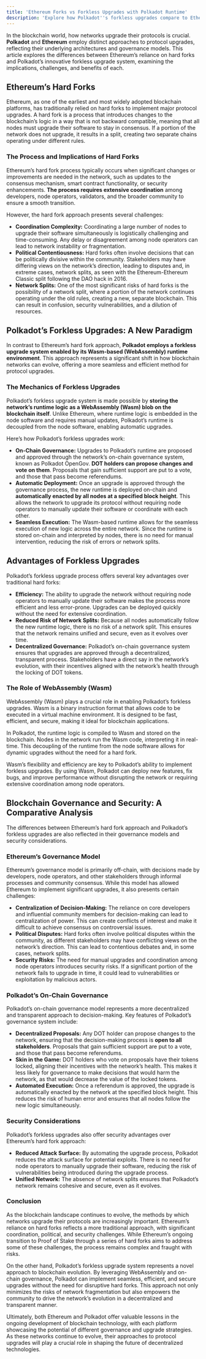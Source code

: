 ```yaml
---
title: 'Ethereum Forks vs Forkless Upgrades with Polkadot Runtime'
description: 'Explore how Polkadot''s forkless upgrades compare to Ethereum''s hard forks, highlighting efficiency, security, and governance in blockchain.'
---
```

In the blockchain world, how networks upgrade their protocols is crucial. **Polkadot** and **Ethereum** employ distinct approaches to protocol upgrades, reflecting their underlying architectures and governance models. This article explores the differences between Ethereum’s reliance on hard forks and Polkadot’s innovative forkless upgrade system, examining the implications, challenges, and benefits of each.

Ethereum’s Hard Forks
---------------------

Ethereum, as one of the earliest and most widely adopted blockchain platforms, has traditionally relied on hard forks to implement major protocol upgrades. A hard fork is a process that introduces changes to the blockchain’s logic in a way that is not backward compatible, meaning that all nodes must upgrade their software to stay in consensus. If a portion of the network does not upgrade, it results in a split, creating two separate chains operating under different rules.

### The Process and Implications of Hard Forks

Ethereum’s hard fork process typically occurs when significant changes or improvements are needed in the network, such as updates to the consensus mechanism, smart contract functionality, or security enhancements. **The process requires extensive coordination** among developers, node operators, validators, and the broader community to ensure a smooth transition.

However, the hard fork approach presents several challenges:

- **Coordination Complexity:** Coordinating a large number of nodes to upgrade their software simultaneously is logistically challenging and time-consuming. Any delay or disagreement among node operators can lead to network instability or fragmentation.
- **Political Contentiousness:** Hard forks often involve decisions that can be politically divisive within the community. Stakeholders may have differing views on the network’s direction, leading to disputes and, in extreme cases, network splits, as seen with the Ethereum-Ethereum Classic split following the DAO hack in 2016.
- **Network Splits:** One of the most significant risks of hard forks is the possibility of a network split, where a portion of the network continues operating under the old rules, creating a new, separate blockchain. This can result in confusion, security vulnerabilities, and a dilution of resources.

Polkadot’s Forkless Upgrades: A New Paradigm
--------------------------------------------

In contrast to Ethereum’s hard fork approach, **Polkadot employs a forkless upgrade system enabled by its Wasm-based (WebAssembly) runtime environment**. This approach represents a significant shift in how blockchain networks can evolve, offering a more seamless and efficient method for protocol upgrades.

### The Mechanics of Forkless Upgrades

Polkadot’s forkless upgrade system is made possible by **storing the network’s runtime logic as a WebAssembly (Wasm) blob on the blockchain itself**. Unlike Ethereum, where runtime logic is embedded in the node software and requires manual updates, Polkadot’s runtime is decoupled from the node software, enabling automatic upgrades.

Here’s how Polkadot’s forkless upgrades work:

- **On-Chain Governance:** Upgrades to Polkadot’s runtime are proposed and approved through the network’s on-chain governance system, known as Polkadot OpenGov. **DOT holders can propose changes and vote on them**. Proposals that gain sufficient support are put to a vote, and those that pass become referendums.
- **Automatic Deployment:** Once an upgrade is approved through the governance process, the new runtime is deployed on-chain and **automatically enacted by all nodes at a specified block height**. This allows the network to upgrade its protocol without requiring node operators to manually update their software or coordinate with each other.
- **Seamless Execution:** The Wasm-based runtime allows for the seamless execution of new logic across the entire network. Since the runtime is stored on-chain and interpreted by nodes, there is no need for manual intervention, reducing the risk of errors or network splits.

Advantages of Forkless Upgrades
-------------------------------

Polkadot’s forkless upgrade process offers several key advantages over traditional hard forks:

- **Efficiency:** The ability to upgrade the network without requiring node operators to manually update their software makes the process more efficient and less error-prone. Upgrades can be deployed quickly without the need for extensive coordination.
- **Reduced Risk of Network Splits:** Because all nodes automatically follow the new runtime logic, there is no risk of a network split. This ensures that the network remains unified and secure, even as it evolves over time.
- **Decentralized Governance:** Polkadot’s on-chain governance system ensures that upgrades are approved through a decentralized, transparent process. Stakeholders have a direct say in the network’s evolution, with their incentives aligned with the network’s health through the locking of DOT tokens.

### The Role of WebAssembly (Wasm)

WebAssembly (Wasm) plays a crucial role in enabling Polkadot’s forkless upgrades. Wasm is a binary instruction format that allows code to be executed in a virtual machine environment. It is designed to be fast, efficient, and secure, making it ideal for blockchain applications.

In Polkadot, the runtime logic is compiled to Wasm and stored on the blockchain. Nodes in the network run the Wasm code, interpreting it in real-time. This decoupling of the runtime from the node software allows for dynamic upgrades without the need for a hard fork.

Wasm’s flexibility and efficiency are key to Polkadot’s ability to implement forkless upgrades. By using Wasm, Polkadot can deploy new features, fix bugs, and improve performance without disrupting the network or requiring extensive coordination among node operators.

Blockchain Governance and Security: A Comparative Analysis
----------------------------------------------------------

The differences between Ethereum’s hard fork approach and Polkadot’s forkless upgrades are also reflected in their governance models and security considerations.

### Ethereum’s Governance Model

Ethereum’s governance model is primarily off-chain, with decisions made by developers, node operators, and other stakeholders through informal processes and community consensus. While this model has allowed Ethereum to implement significant upgrades, it also presents certain challenges:

- **Centralization of Decision-Making:** The reliance on core developers and influential community members for decision-making can lead to centralization of power. This can create conflicts of interest and make it difficult to achieve consensus on controversial issues.
- **Political Disputes:** Hard forks often involve political disputes within the community, as different stakeholders may have conflicting views on the network’s direction. This can lead to contentious debates and, in some cases, network splits.
- **Security Risks:** The need for manual upgrades and coordination among node operators introduces security risks. If a significant portion of the network fails to upgrade in time, it could lead to vulnerabilities or exploitation by malicious actors.

### Polkadot’s On-Chain Governance

Polkadot’s on-chain governance model represents a more decentralized and transparent approach to decision-making. Key features of Polkadot’s governance system include:

- **Decentralized Proposals:** Any DOT holder can propose changes to the network, ensuring that the decision-making process is **open to all stakeholders**. Proposals that gain sufficient support are put to a vote, and those that pass become referendums.
- **Skin in the Game:** DOT holders who vote on proposals have their tokens locked, aligning their incentives with the network’s health. This makes it less likely for governance to make decisions that would harm the network, as that would decrease the value of the locked tokens.
- **Automated Execution:** Once a referendum is approved, the upgrade is automatically enacted by the network at the specified block height. This reduces the risk of human error and ensures that all nodes follow the new logic simultaneously.

### Security Considerations

Polkadot’s forkless upgrades also offer security advantages over Ethereum’s hard fork approach:

- **Reduced Attack Surface:** By automating the upgrade process, Polkadot reduces the attack surface for potential exploits. There is no need for node operators to manually upgrade their software, reducing the risk of vulnerabilities being introduced during the upgrade process.
- **Unified Network:** The absence of network splits ensures that Polkadot’s network remains cohesive and secure, even as it evolves.

### Conclusion

As the blockchain landscape continues to evolve, the methods by which networks upgrade their protocols are increasingly important. Ethereum’s reliance on hard forks reflects a more traditional approach, with significant coordination, political, and security challenges. While Ethereum’s ongoing transition to Proof of Stake through a series of hard forks aims to address some of these challenges, the process remains complex and fraught with risks.

On the other hand, Polkadot’s forkless upgrade system represents a novel approach to blockchain evolution. By leveraging WebAssembly and on-chain governance, Polkadot can implement seamless, efficient, and secure upgrades without the need for disruptive hard forks. This approach not only minimizes the risks of network fragmentation but also empowers the community to drive the network’s evolution in a decentralized and transparent manner.

Ultimately, both Ethereum and Polkadot offer valuable lessons in the ongoing development of blockchain technology, with each platform showcasing the potential of different governance and upgrade strategies. As these networks continue to evolve, their approaches to protocol upgrades will play a crucial role in shaping the future of decentralized technologies.